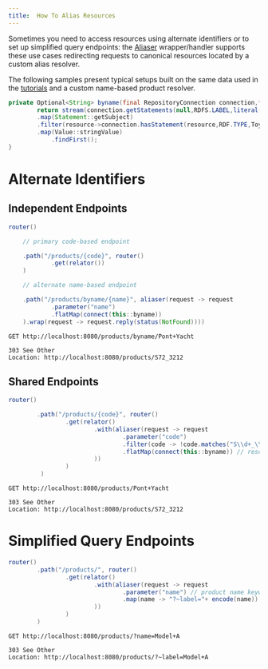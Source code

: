 ```yaml
---
title:  How To Alias Resources
---
```


Sometimes you need to access resources using alternate identifiers or to set up simplified query endpoints:
the [Aliaser](../javadocs/com/metreeca/rest/wrappers/Aliaser.html) wrapper/handler supports these use cases redirecting
requests to canonical resources located by a custom alias resolver.

The following samples present typical setups built on the same data used in
the [tutorials](../tutorials/publishing-jsonld-apis.md) and a custom name-based product resolver.

```java
private Optional<String> byname(final RepositoryConnection connection,final String name){
		return stream(connection.getStatements(null,RDFS.LABEL,literal(name)))
		.map(Statement::getSubject)
		.filter(resource->connection.hasStatement(resource,RDF.TYPE,Toys.Product,true))
		.map(Value::stringValue)
            .findFirst();
}
```

# Alternate Identifiers

## Independent Endpoints

```java
router()

	// primary code-based endpoint

	.path("/products/{code}", router()
			.get(relator())
	)

	// alternate name-based endpoint

	.path("/products/byname/{name}", aliaser(request -> request
			.parameter("name")
			.flatMap(connect(this::byname))
	).wrap(request -> request.reply(status(NotFound))))
```

```shell
GET http://localhost:8080/products/byname/Pont+Yacht

303 See Other
Location: http://localhost:8080/products/S72_3212
```

## Shared Endpoints

```java
router()

		.path("/products/{code}", router()
				.get(relator()
						.with(aliaser(request -> request
								.parameter("code")
								.filter(code -> !code.matches("S\\d+_\\d+")) // not a product code
								.flatMap(connect(this::byname)) // resolve and redirect
						))
				)
         )
```

```shell
GET http://localhost:8080/products/Pont+Yacht

303 See Other
Location: http://localhost:8080/products/S72_3212
```

# Simplified Query Endpoints

```java
router()
		.path("/products/", router()
				.get(relator()
						.with(aliaser(request -> request
								.parameter("name") // product name keywords provided as query parameter
								.map(name -> "?~label="+ encode(name)) // rewrite query
						))
				)
		)
```

```shell
GET http://localhost:8080/products/?name=Model+A

303 See Other
Location: http://localhost:8080/products/?~label=Model+A
```
